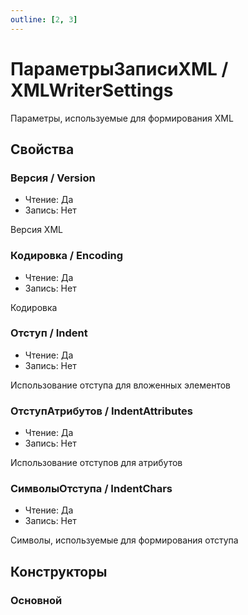 ```yaml
---
outline: [2, 3]
---
```


# ПараметрыЗаписиXML / XMLWriterSettings


Параметры, используемые для формирования XML


## Свойства


### Версия / Version

* Чтение: Да
* Запись: Нет

Версия XML


### Кодировка / Encoding

* Чтение: Да
* Запись: Нет

Кодировка


### Отступ / Indent

* Чтение: Да
* Запись: Нет

Использование отступа для вложенных элементов


### ОтступАтрибутов / IndentAttributes

* Чтение: Да
* Запись: Нет

Использование отступов для атрибутов


### СимволыОтступа / IndentChars

* Чтение: Да
* Запись: Нет

Символы, используемые для формирования отступа


## Конструкторы


### Основной

